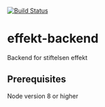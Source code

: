 [![Build Status](https://travis-ci.com/fellmirr/effekt-backend.svg?token=s1qLcbzPb7xPzHqKnyfS&branch=master)](https://travis-ci.com/fellmirr/effekt-backend)

# effekt-backend
Backend for stiftelsen effekt

## Prerequisites
Node version 8 or higher
